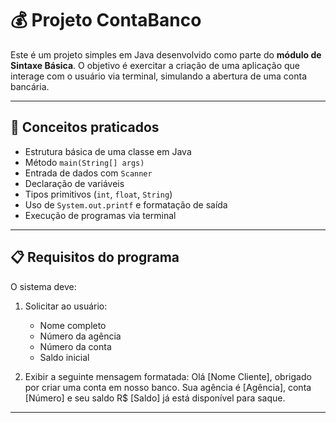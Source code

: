 # 💰 Projeto ContaBanco

Este é um projeto simples em Java desenvolvido como parte do **módulo de Sintaxe Básica**. O objetivo é exercitar a criação de uma aplicação que interage com o usuário via terminal, simulando a abertura de uma conta bancária.

---

## 🧠 Conceitos praticados

- Estrutura básica de uma classe em Java
- Método `main(String[] args)`
- Entrada de dados com `Scanner`
- Declaração de variáveis
- Tipos primitivos (`int`, `float`, `String`)
- Uso de `System.out.printf` e formatação de saída
- Execução de programas via terminal

---

## 📋 Requisitos do programa

O sistema deve:

1. Solicitar ao usuário:

   - Nome completo
   - Número da agência
   - Número da conta
   - Saldo inicial

2. Exibir a seguinte mensagem formatada:
   Olá [Nome Cliente], obrigado por criar uma conta em nosso banco.
   Sua agência é [Agência], conta [Número] e seu saldo R$ [Saldo] já está disponível para saque.

---
